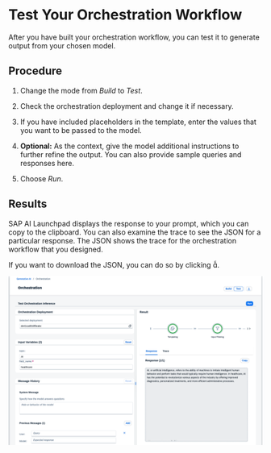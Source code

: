 <!-- loio5b0183d69a7a4d85acc0db7fb65fa51e -->

<link rel="stylesheet" type="text/css" href="css/sap-icons.css"/>

# Test Your Orchestration Workflow

After you have built your orchestration workflow, you can test it to generate output from your chosen model.



## Procedure

1.  Change the mode from *Build* to *Test*.

2.  Check the orchestration deployment and change it if necessary.

3.  If you have included placeholders in the template, enter the values that you want to be passed to the model.

4.  **Optional:** As the context, give the model additional instructions to further refine the output. You can also provide sample queries and responses here.

5.  Choose *Run*.




<a name="loio5b0183d69a7a4d85acc0db7fb65fa51e__result_zmf_qbq_ybc"/>

## Results

SAP AI Launchpad displays the response to your prompt, which you can copy to the clipboard. You can also examine the trace to see the JSON for a particular response. The JSON shows the trace for the orchestration workflow that you designed.

If you want to download the JSON, you can do so by clicking <span class="SAP-icons-V5"></span>.

![](images/test_response_d0b5d4e.png)

